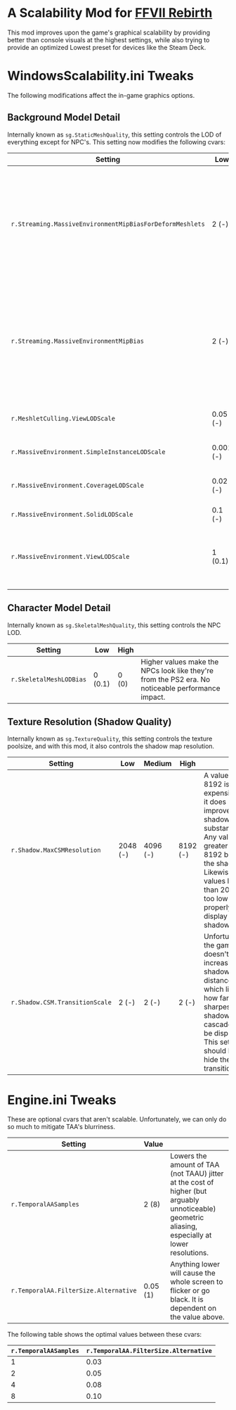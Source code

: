 # A Scalability Mod for [FFVII Rebirth](https://store.steampowered.com/app/2909400/FINAL_FANTASY_VII_REBIRTH/)
This mod improves upon the game's graphical scalability by providing better than console visuals at the highest settings, while also trying to provide an optimized Lowest preset for devices like the Steam Deck.

# WindowsScalability.ini Tweaks
The following modifications affect the in-game graphics options.

## Background Model Detail
Internally known as `sg.StaticMeshQuality`, this setting controls the LOD of everything except for NPC's. This setting now modifies the following cvars:

|Setting|Low|Medium|High|Best||
|--|--|--|--|--|--|
|`r.Streaming.MassiveEnvironmentMipBiasForDeformMeshlets`|2 (-)|1 (-)|0 (-)|0 (-)|Higher values theoretically improve performance at the cost of worse quality mipmaps of animated objects (e.g. swaying tree trunks). Values above 2 or negative values completely cull these animated polygons.|
|`r.Streaming.MassiveEnvironmentMipBias`|2 (-)|1 (-)|0 (-)|0 (-)|Higher values theoretically improve performance at the cost of worse quality mipmaps of animated objects (e.g. swaying tree trunks). Values above 2 or negative values completely cull these animated polygons.|
|`r.MeshletCulling.ViewLODScale`|0.05 (-)|0.1 (-)|0.2 (-)|0.5 (-)|Controls the LOD of light emitting Objects (e.g. light poles, lamps).|
|`r.MassiveEnvironment.SimpleInstanceLODScale`|0.001 (-)|0.001 (-)|1.8 (-)|4 (-)|Controls the LOD of ground vegetation, excluding trees.|
|`r.MassiveEnvironment.CoverageLODScale`|0.02 (-)|0.1 (-)|0.2 (-)|1 (-)|Controls the LOD of ALL vegetation, overrides the value above.|
|`r.MassiveEnvironment.SolidLODScale`|0.1 (-)|0.2 (-)|0.4 (-)|1 (-)|Controls the LOD of Rocks and Buildings.|
|`r.MassiveEnvironment.ViewLODScale`|1 (0.1)|1 (0.15)|1 (0.2)|1 (0.15)|Controls the LOD of every object within the MassiveEnvironment system. Possibly the main cause of the pop-in issues.|

## Character Model Detail
Internally known as `sg.SkeletalMeshQuality`, this setting controls the NPC LOD.

|Setting|Low|High||
|--|--|--|--|
|`r.SkeletalMeshLODBias`|0 (0.1)|0 (0)|Higher values make the NPCs look like they're from the PS2 era. No noticeable performance impact.|

## Texture Resolution (Shadow Quality)
Internally known as `sg.TextureQuality`, this setting controls the texture poolsize, and with this mod, it also controls the shadow map resolution.

|Setting|Low|Medium|High||
|--|--|--|--|--|
|`r.Shadow.MaxCSMResolution`|2048 (-)|4096 (-)|8192 (-)|A value of 8192 is very expensive but it does improve shadows substantially. Any values greater than 8192 breaks the shadows. Likewise, values lower than 2048 are too low to properly display shadows.|
|`r.Shadow.CSM.TransitionScale`|2 (-)|2 (-)|2 (-)|Unfortunately, the game doesn't allow increasing the shadow distance which limits how far the sharpest shadow cascade can be displayed. This setting should help hide the transition.|

# Engine.ini Tweaks
These are optional cvars that aren't scalable. Unfortunately, we can only do so much to mitigate TAA's blurriness.

|Setting|Value||
|--|--|--|
|`r.TemporalAASamples`|2 (8)|Lowers the amount of TAA (not TAAU) jitter at the cost of higher (but arguably unnoticeable) geometric aliasing, especially at lower resolutions.|
|`r.TemporalAA.FilterSize.Alternative`|0.05 (1)|Anything lower will cause the whole screen to flicker or go black. It is dependent on the value above.|

The following table shows the optimal values between these cvars:

|`r.TemporalAASamples`|`r.TemporalAA.FilterSize.Alternative`|
|--|--|
|1|0.03|
|2|0.05|
|4|0.08|
|8|0.10|
